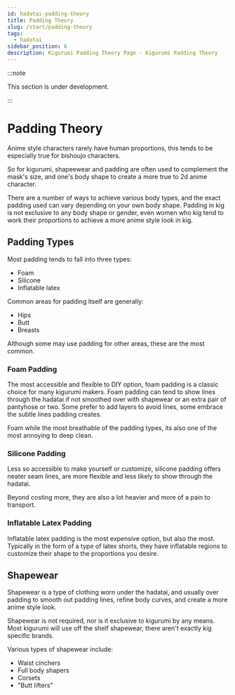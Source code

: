 ```yaml
---
id: hadatai-padding-theory
title: Padding Theory
slug: /start/padding-theory
tags:
  - hadatai
sidebar_position: 6
description: Kigurumi Padding Theory Page - Kigurumi Padding Theory
---
```


:::note

This section is under development.

:::


# Padding Theory

Anime style characters rarely have human proportions, this tends to be especially true for bishoujo characters. 

So for kigurumi, shapeewear and padding are often used to complement the mask's size, and one's body shape to create a more true to 2d anime character.

There are a number of ways to achieve various body types, and the exact padding used can vary depending on your own body shape. Padding in kig is not exclusive to any body shape or gender, even women who kig tend to work their proportions to achieve a more anime style look in kig.

## Padding Types

Most padding tends to fall into three types:

- Foam
- Silicone
- Inflatable latex

Common areas for padding itself are generally:

- Hips
- Butt
- Breasts 

Although some may use padding for other areas, these are the most common.

### Foam Padding

The most accessible and flexible to DIY option, foam padding is a classic choice for many kigurumi makers. 
Foam padding can tend to show lines through the hadatai if not smoothed over with shapewear or an extra pair of pantyhose or two. Some prefer to add layers to avoid lines, some embrace the subtle lines padding creates.

Foam while the most breathable of the padding types, its also one of the most annoying to deep clean.  

### Silicone Padding

Less so accessible to make yourself or customize, silicone padding offers neater seam lines, are more flexible and less likely to show through the hadatai.

Beyond costing more, they are also a lot heavier and more of a pain to transport. 

### Inflatable Latex Padding

Inflatable latex padding is the most expensive option, but also the most. Typically in the form of a type of latex shorts, they have inflatable regions to customize their shape to the proportions you desire.


## Shapewear

Shapewear is a type of clothing worn under the hadatai, and usually over padding to smooth out padding lines, refine body curves, and create a more anime style look.

Shapewear is not required, nor is it exclusive to kigurumi by any means. Most kigurumi will use off the shelf shapewear, there aren't exactly kig specific brands.

Various types of shapewear include:

- Waist cinchers
- Full body shapers
- Corsets
- "Butt lifters"

